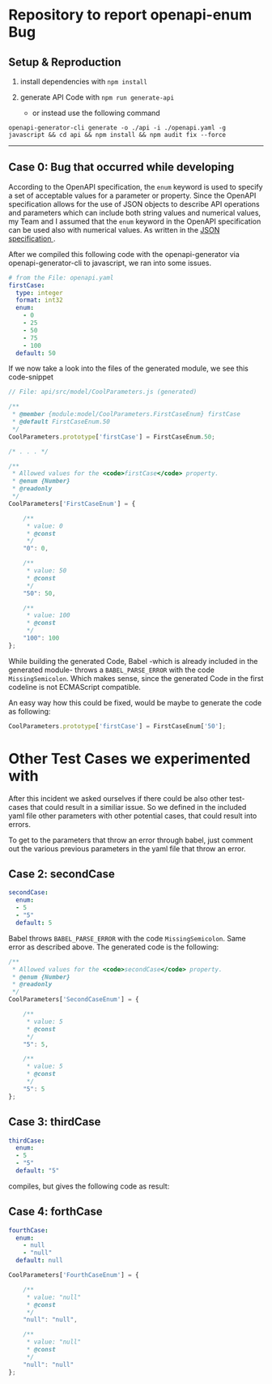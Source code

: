# Repository to report openapi-enum Bug

## Setup & Reproduction

1) install dependencies with `npm install`

2) generate API Code with `npm run generate-api` 

   - or instead use the following command 
```
openapi-generator-cli generate -o ./api -i ./openapi.yaml -g javascript && cd api && npm install && npm audit fix --force
```

________________________

## Case 0: Bug that occurred while developing

According to the OpenAPI specification, the `enum` keyword is used to specify a set of acceptable values for a parameter or property. Since the OpenAPI specification allows for the use of JSON objects to describe API operations and parameters which can include both string values and numerical values, my Team and I assumed that the `enum` keyword in the OpenAPI specification can be used also with numerical values. As written in the [JSON specification ](https://json-schema.org/understanding-json-schema/reference/generic.html?highlight=enum#enumerated-values).

After we compiled this following code with the openapi-generator via openapi-generator-cli to javascript, we ran into some issues.

```yaml
# from the File: openapi.yaml
firstCase:
  type: integer
  format: int32
  enum:
    - 0
    - 25
    - 50
    - 75
    - 100
  default: 50
```

If we now take a look into the files of the generated module, we see this code-snippet

```javascript
// File: api/src/model/CoolParameters.js (generated)

/**
 * @member {module:model/CoolParameters.FirstCaseEnum} firstCase
 * @default FirstCaseEnum.50
 */
CoolParameters.prototype['firstCase'] = FirstCaseEnum.50;

/* . . . */

/**
 * Allowed values for the <code>firstCase</code> property.
 * @enum {Number}
 * @readonly
 */
CoolParameters['FirstCaseEnum'] = {

    /**
     * value: 0
     * @const
     */
    "0": 0,

    /**
     * value: 50
     * @const
     */
    "50": 50,

    /**
     * value: 100
     * @const
     */
    "100": 100
};

```

While building the generated Code, Babel -which is already included in the generated module- throws a `BABEL_PARSE_ERROR` with the code `MissingSemicolon`. Which makes sense, since the generated Code in the first codeline is not ECMAScript compatible.


An easy way how this could be fixed, would be maybe to generate the code as following:
```javascript
CoolParameters.prototype['firstCase'] = FirstCaseEnum['50'];
```

# Other Test Cases we experimented with
After this incident we asked ourselves if there could be also other test-cases that could result in a similiar issue. So we defined in the included yaml file other parameters with other potential cases, that could result into errors. 

To get to the parameters that throw an error through babel, just comment out the various previous parameters in the yaml file that throw an error.

## Case 2: secondCase
```yaml
secondCase:
  enum:
  - 5
  - "5"
  default: 5
```
Babel throws `BABEL_PARSE_ERROR` with the code `MissingSemicolon`. 
Same error as described above. The generated code is the following:

```JavaScript
/**
 * Allowed values for the <code>secondCase</code> property.
 * @enum {Number}
 * @readonly
 */
CoolParameters['SecondCaseEnum'] = {

    /**
     * value: 5
     * @const
     */
    "5": 5,

    /**
     * value: 5
     * @const
     */
    "5": 5
};
```

## Case 3: thirdCase

```yaml
thirdCase:
  enum:
  - 5
  - "5"
  default: "5"
```
compiles, but gives the following code as result: 

## Case 4: forthCase
```yaml
fourthCase:
  enum:
    - null
    - "null"
  default: null
```

```javascript
CoolParameters['FourthCaseEnum'] = {

    /**
     * value: "null"
     * @const
     */
    "null": "null",

    /**
     * value: "null"
     * @const
     */
    "null": "null"
};
```